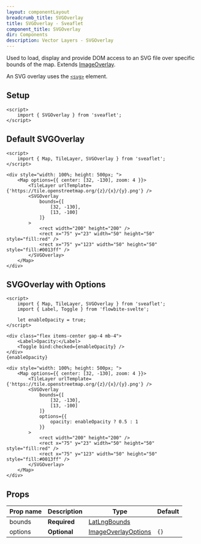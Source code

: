 ```yaml
---
layout: componentLayout
breadcrumb_title: SVGOverlay
title: SVGOverlay - Sveaflet
component_title: SVGOverlay
dir: Components
description: Vector Layers - SVGOverlay
---
```


Used to load, display and provide DOM access to an SVG file over specific bounds of the map. Extends [ImageOverlay](https://leafletjs.com/reference.html#imageoverlay).

An SVG overlay uses the [`<svg>`](https://developer.mozilla.org/docs/Web/SVG/Element/svg) element.

## Setup

```svelte example csr hideOutput
<script>
	import { SVGOverlay } from 'sveaflet';
</script>
```

## Default SVGOverlay

```svelte example csr
<script>
	import { Map, TileLayer, SVGOverlay } from 'sveaflet';
</script>

<div style="width: 100%; height: 500px; ">
	<Map options={{ center: [32, -130], zoom: 4 }}>
		<TileLayer urlTemplate={'https://tile.openstreetmap.org/{z}/{x}/{y}.png'} />
		<SVGOverlay
			bounds={[
				[32, -130],
				[13, -100]
			]}
		>
			<rect width="200" height="200" />
			<rect x="75" y="23" width="50" height="50" style="fill:red" />
			<rect x="75" y="123" width="50" height="50" style="fill:#0013ff" />
		</SVGOverlay>
	</Map>
</div>
```

## SVGOverlay with Options

```svelte example csr
<script>
	import { Map, TileLayer, SVGOverlay } from 'sveaflet';
	import { Label, Toggle } from 'flowbite-svelte';

	let enableOpacity = true;
</script>

<div class="flex items-center gap-4 mb-4">
	<Label>Opacity:</Label>
	<Toggle bind:checked={enableOpacity} />
</div>
{enableOpacity}

<div style="width: 100%; height: 500px; ">
	<Map options={{ center: [32, -130], zoom: 4 }}>
		<TileLayer urlTemplate={'https://tile.openstreetmap.org/{z}/{x}/{y}.png'} />
		<SVGOverlay
			bounds={[
				[32, -130],
				[13, -100]
			]}
			options={{
				opacity: enableOpacity ? 0.5 : 1
			}}
		>
			<rect width="200" height="200" />
			<rect x="75" y="23" width="50" height="50" style="fill:red" />
			<rect x="75" y="123" width="50" height="50" style="fill:#0013ff" />
		</SVGOverlay>
	</Map>
</div>
```

## Props

| Prop name    | Description  | Type                                                                    | Default |
| ------------ | ------------ | ----------------------------------------------------------------------- | ------- |
| bounds | **Required** | [LatLngBounds](https://leafletjs.com/reference.html#latlngbounds)       |         |
| options      | **Optional** | [ImageOverlayOptions](https://leafletjs.com/reference.html#imageoverlay-option) | `{}`    |
